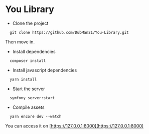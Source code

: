 # You Library
* Clone the project

```
  git clone https://github.com/DubMan21/You-Library.git
```
Then move in.

* Install dependencies

```
  composer install
```

* Install javascript dependencies

```
  yarn install
```

* Start the server
```
  symfony server:start
```

* Compile assets

```
  yarn encore dev --watch
```

You can access it on [https://127.0.0.1:8000](https://127.0.0.1:8000)
